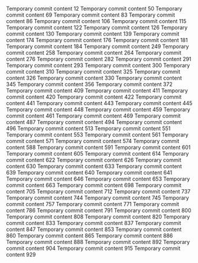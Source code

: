 Temporary commit content 12
Temporary commit content 50
Temporary commit content 69
Temporary commit content 83
Temporary commit content 86
Temporary commit content 106
Temporary commit content 115
Temporary commit content 122
Temporary commit content 126
Temporary commit content 130
Temporary commit content 139
Temporary commit content 174
Temporary commit content 176
Temporary commit content 181
Temporary commit content 184
Temporary commit content 249
Temporary commit content 258
Temporary commit content 264
Temporary commit content 276
Temporary commit content 282
Temporary commit content 291
Temporary commit content 293
Temporary commit content 300
Temporary commit content 310
Temporary commit content 325
Temporary commit content 326
Temporary commit content 330
Temporary commit content 345
Temporary commit content 356
Temporary commit content 372
Temporary commit content 409
Temporary commit content 411
Temporary commit content 420
Temporary commit content 422
Temporary commit content 441
Temporary commit content 443
Temporary commit content 445
Temporary commit content 448
Temporary commit content 459
Temporary commit content 461
Temporary commit content 469
Temporary commit content 487
Temporary commit content 494
Temporary commit content 496
Temporary commit content 513
Temporary commit content 551
Temporary commit content 553
Temporary commit content 561
Temporary commit content 571
Temporary commit content 574
Temporary commit content 588
Temporary commit content 591
Temporary commit content 601
Temporary commit content 605
Temporary commit content 614
Temporary commit content 622
Temporary commit content 626
Temporary commit content 630
Temporary commit content 633
Temporary commit content 639
Temporary commit content 640
Temporary commit content 641
Temporary commit content 646
Temporary commit content 653
Temporary commit content 663
Temporary commit content 698
Temporary commit content 705
Temporary commit content 712
Temporary commit content 737
Temporary commit content 744
Temporary commit content 745
Temporary commit content 757
Temporary commit content 771
Temporary commit content 786
Temporary commit content 791
Temporary commit content 800
Temporary commit content 808
Temporary commit content 820
Temporary commit content 833
Temporary commit content 837
Temporary commit content 847
Temporary commit content 853
Temporary commit content 860
Temporary commit content 865
Temporary commit content 886
Temporary commit content 888
Temporary commit content 892
Temporary commit content 904
Temporary commit content 915
Temporary commit content 929
